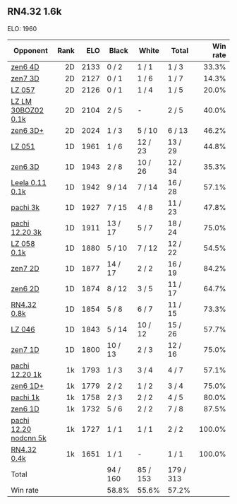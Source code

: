 ## RN4.32 1.6k ##

ELO: 1960

Opponent | Rank | ELO | Black | White | Total | Win rate
---------|-----:|----:|-------|-------|-------|-------:
[zen6 4D](zen6%204D.md) | 2D | 2133 | 0 / 2 | 1 / 1 | 1 / 3 | 33.3%
[zen7 3D](zen7%203D.md) | 2D | 2127 | 0 / 1 | 1 / 6 | 1 / 7 | 14.3%
[LZ 057](LZ%20057.md) | 2D | 2126 | 0 / 1 | 1 / 4 | 1 / 5 | 20.0%
[LZ LM 30BOZ02 0.1k](LZ%20LM%2030BOZ02%200.1k.md) | 2D | 2104 | 2 / 5 | - | 2 / 5 | 40.0%
[zen6 3D+](zen6%203D+.md) | 2D | 2024 | 1 / 3 | 5 / 10 | 6 / 13 | 46.2%
[LZ 051](LZ%20051.md) | 1D | 1961 | 1 / 6 | 12 / 23 | 13 / 29 | 44.8%
[zen6 3D](zen6%203D.md) | 1D | 1943 | 2 / 8 | 10 / 26 | 12 / 34 | 35.3%
[Leela 0.11 0.1k](Leela%200.11%200.1k.md) | 1D | 1942 | 9 / 14 | 7 / 14 | 16 / 28 | 57.1%
[pachi 3k](pachi%203k.md) | 1D | 1927 | 7 / 15 | 4 / 8 | 11 / 23 | 47.8%
[pachi 12.20 3k](pachi%2012.20%203k.md) | 1D | 1911 | 13 / 17 | 5 / 7 | 18 / 24 | 75.0%
[LZ 058 0.1k](LZ%20058%200.1k.md) | 1D | 1880 | 5 / 10 | 7 / 12 | 12 / 22 | 54.5%
[zen7 2D](zen7%202D.md) | 1D | 1877 | 14 / 17 | 2 / 2 | 16 / 19 | 84.2%
[zen6 2D](zen6%202D.md) | 1D | 1874 | 8 / 12 | 3 / 5 | 11 / 17 | 64.7%
[RN4.32 0.8k](RN4.32%200.8k.md) | 1D | 1854 | 5 / 8 | 6 / 7 | 11 / 15 | 73.3%
[LZ 046](LZ%20046.md) | 1D | 1843 | 5 / 14 | 10 / 12 | 15 / 26 | 57.7%
[zen7 1D](zen7%201D.md) | 1D | 1800 | 10 / 13 | 2 / 3 | 12 / 16 | 75.0%
[pachi 12.20 1k](pachi%2012.20%201k.md) | 1k | 1793 | 1 / 3 | 3 / 4 | 4 / 7 | 57.1%
[zen6 1D+](zen6%201D+.md) | 1k | 1779 | 2 / 2 | 1 / 2 | 3 / 4 | 75.0%
[pachi 1k](pachi%201k.md) | 1k | 1758 | 2 / 3 | 2 / 2 | 4 / 5 | 80.0%
[zen6 1D](zen6%201D.md) | 1k | 1732 | 5 / 6 | 2 / 2 | 7 / 8 | 87.5%
[pachi 12.20 nodcnn 5k](pachi%2012.20%20nodcnn%205k.md) | 1k | 1727 | 1 / 1 | 1 / 1 | 2 / 2 | 100.0%
[RN4.32 0.4k](RN4.32%200.4k.md) | 1k | 1651 | 1 / 1 | - | 1 / 1 | 100.0%
Total | | | 94 / 160 | 85 / 153 | 179 / 313 | 
Win rate| | | 58.8% | 55.6% | 57.2% | 

